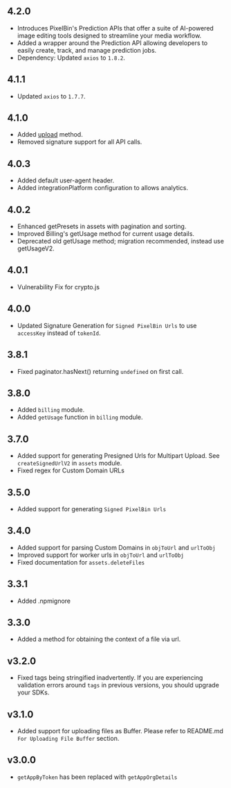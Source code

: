 ## 4.2.0

- Introduces PixelBin's Prediction APIs that offer a suite of AI-powered image editing tools designed to streamline your media workflow.
- Added a wrapper around the Prediction API allowing developers to easily create, track, and manage prediction jobs.
- Dependency: Updated `axios` to `1.8.2`.

## 4.1.1

- Updated `axios` to `1.7.7`.

## 4.1.0

- Added [upload](./README.md#upload) method.
- Removed signature support for all API calls.

## 4.0.3

- Added default user-agent header.
- Added integrationPlatform configuration to allows analytics.

## 4.0.2

- Enhanced getPresets in assets with pagination and sorting.
- Improved Billing's getUsage method for current usage details.
- Deprecated old getUsage method; migration recommended, instead use getUsageV2.

## 4.0.1

- Vulnerability Fix for crypto.js

## 4.0.0

- Updated Signature Generation for `Signed PixelBin Urls` to use `accessKey` instead of `tokenId`.

## 3.8.1

- Fixed paginator.hasNext() returning `undefined` on first call.

## 3.8.0

- Added `billing` module.
- Added `getUsage` function in `billing` module.

## 3.7.0

- Added support for generating Presigned Urls for Multipart Upload. See `createSignedUrlV2` in `assets` module.
- Fixed regex for Custom Domain URLs

## 3.5.0

- Added support for generating `Signed PixelBin Urls`

## 3.4.0

- Added support for parsing Custom Domains in `objToUrl` and `urlToObj`
- Improved support for worker urls in `objToUrl` and `urlToObj`
- Fixed documentation for `assets.deleteFiles`

## 3.3.1

- Added .npmignore

## 3.3.0

- Added a method for obtaining the context of a file via url.

## v3.2.0

- Fixed tags being stringified inadvertently. If you are experiencing validation errors around `tags` in previous versions, you should upgrade your SDKs.

## v3.1.0

- Added support for uploading files as Buffer. Please refer to README.md `For Uploading File Buffer` section.

## v3.0.0

- `getAppByToken` has been replaced with `getAppOrgDetails`
